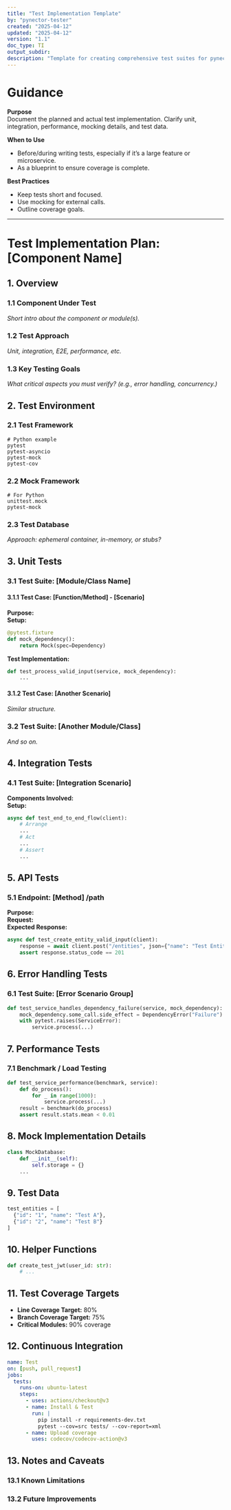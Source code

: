 ```yaml
---
title: "Test Implementation Template"
by: "pynector-tester"
created: "2025-04-12"
updated: "2025-04-12"
version: "1.1"
doc_type: TI
output_subdir:
description: "Template for creating comprehensive test suites for pynector components"
---
```


# Guidance

**Purpose**\
Document the planned and actual test implementation. Clarify unit, integration,
performance, mocking details, and test data.

**When to Use**

- Before/during writing tests, especially if it’s a large feature or
  microservice.
- As a blueprint to ensure coverage is complete.

**Best Practices**

- Keep tests short and focused.
- Use mocking for external calls.
- Outline coverage goals.

---

# Test Implementation Plan: [Component Name]

## 1. Overview

### 1.1 Component Under Test

_Short intro about the component or module(s)._

### 1.2 Test Approach

_Unit, integration, E2E, performance, etc._

### 1.3 Key Testing Goals

_What critical aspects you must verify? (e.g., error handling, concurrency.)_

## 2. Test Environment

### 2.1 Test Framework

```
# Python example
pytest
pytest-asyncio
pytest-mock
pytest-cov
```

### 2.2 Mock Framework

```
# For Python
unittest.mock
pytest-mock
```

### 2.3 Test Database

_Approach: ephemeral container, in-memory, or stubs?_

## 3. Unit Tests

### 3.1 Test Suite: [Module/Class Name]

#### 3.1.1 Test Case: [Function/Method] - [Scenario]

**Purpose:**\
**Setup:**

```python
@pytest.fixture
def mock_dependency():
    return Mock(spec=Dependency)
```

**Test Implementation:**

```python
def test_process_valid_input(service, mock_dependency):
    ...
```

#### 3.1.2 Test Case: [Another Scenario]

_Similar structure._

### 3.2 Test Suite: [Another Module/Class]

_And so on._

## 4. Integration Tests

### 4.1 Test Suite: [Integration Scenario]

**Components Involved:**\
**Setup:**

```python
async def test_end_to_end_flow(client):
    # Arrange
    ...
    # Act
    ...
    # Assert
    ...
```

## 5. API Tests

### 5.1 Endpoint: [Method] /path

**Purpose:**\
**Request:**\
**Expected Response:**

```python
async def test_create_entity_valid_input(client):
    response = await client.post("/entities", json={"name": "Test Entity"})
    assert response.status_code == 201
```

## 6. Error Handling Tests

### 6.1 Test Suite: [Error Scenario Group]

```python
def test_service_handles_dependency_failure(service, mock_dependency):
    mock_dependency.some_call.side_effect = DependencyError("Failure")
    with pytest.raises(ServiceError):
        service.process(...)
```

## 7. Performance Tests

### 7.1 Benchmark / Load Testing

```python
def test_service_performance(benchmark, service):
    def do_process():
        for _ in range(1000):
            service.process(...)
    result = benchmark(do_process)
    assert result.stats.mean < 0.01
```

## 8. Mock Implementation Details

```python
class MockDatabase:
    def __init__(self):
        self.storage = {}
    ...
```

## 9. Test Data

```python
test_entities = [
  {"id": "1", "name": "Test A"},
  {"id": "2", "name": "Test B"}
]
```

## 10. Helper Functions

```python
def create_test_jwt(user_id: str):
    # ...
```

## 11. Test Coverage Targets

- **Line Coverage Target:** 80%
- **Branch Coverage Target:** 75%
- **Critical Modules:** 90% coverage

## 12. Continuous Integration

```yaml
name: Test
on: [push, pull_request]
jobs:
  tests:
    runs-on: ubuntu-latest
    steps:
      - uses: actions/checkout@v3
      - name: Install & Test
        run: |
          pip install -r requirements-dev.txt
          pytest --cov=src tests/ --cov-report=xml
      - name: Upload coverage
        uses: codecov/codecov-action@v3
```

## 13. Notes and Caveats

### 13.1 Known Limitations

### 13.2 Future Improvements
